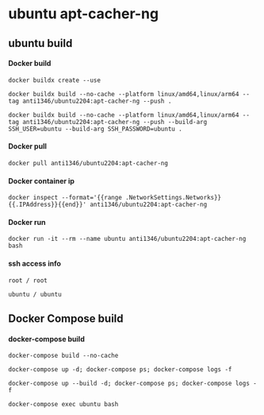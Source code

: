 # ubuntu apt-cacher-ng

## ubuntu build
#### Docker build
```
docker buildx create --use
```
```
docker buildx build --no-cache --platform linux/amd64,linux/arm64 --tag anti1346/ubuntu2204:apt-cacher-ng --push .
```
```
docker buildx build --no-cache --platform linux/amd64,linux/arm64 --tag anti1346/ubuntu2204:apt-cacher-ng --push --build-arg SSH_USER=ubuntu --build-arg SSH_PASSWORD=ubuntu .
```
#### Docker pull
```
docker pull anti1346/ubuntu2204:apt-cacher-ng
```
#### Docker container ip
```
docker inspect --format='{{range .NetworkSettings.Networks}}{{.IPAddress}}{{end}}' anti1346/ubuntu2204:apt-cacher-ng
```
#### Docker run
```
docker run -it --rm --name ubuntu anti1346/ubuntu2204:apt-cacher-ng bash
```
#### ssh access info
```
root / root
```
```
ubuntu / ubuntu
```

## Docker Compose build
#### docker-compose build
```
docker-compose build --no-cache
```
```
docker-compose up -d; docker-compose ps; docker-compose logs -f
```
```
docker-compose up --build -d; docker-compose ps; docker-compose logs -f
```
```
docker-compose exec ubuntu bash
```
